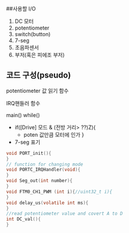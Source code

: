 
##사용할 I/O
1. DC 모터
2. potentiometer
3. switch(button)
4. 7-seg
5. 초음파센서
6. 부저(혹은 피에조 부저)

## 코드 구성(pseudo)
potentiometer 값 읽기 함수

IRQ핸들러 함수

main()
while()
- if([Drive] 모드 & (전방 거리> ??)Z){
  - poten 값만큼 모터에 인가
  }
- 7-seg 표기

```c
void PORT_init(){
}
// function for changing mode
void PORTC_IRQHandler(void){
}
void Seg_out(int number){
}
void FTM0_CH1_PWM (int i){//uint32_t i){
}
void delay_us(volatile int ms){
}
//read potentiometer value and covert A to D 
int DC_val(){
}
```

 
